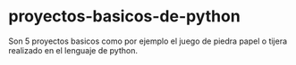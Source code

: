 # proyectos-basicos-de-python
Son 5 proyectos basicos como por ejemplo el juego de piedra papel o tijera realizado en el lenguaje de python.
